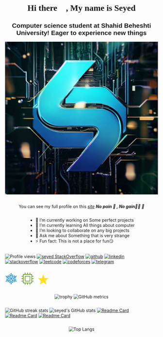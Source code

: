  <h1 style="text-align: center; font-family: fantasy">Hi there 👋, My name is Seyed</h1>
 <h2 style="text-align: center; font-family: 'Segoe UI Emoji',sans-serif" > Computer science student at Shahid Beheshti University! Eager to experience new things</h2>

![Computer science student at Shahid Beheshti University! Eager to experience new things](Logo.seyed.jpg)
<div class="container">

You can see my full profile on this [*site*]()
***No pain 🤕 , No gain💪🏻 👑***
</div>

<div class="container">

- 🔭 I’m currently working on Some perfect projects
- 🌱 I’m currently learning All things about computer
- 👯 I’m looking to collaborate on any big projects
- 💬 Ask me about Something that is very strange
- ⚡ Fun fact: This is not a place for fun😏
</div>

<div class="container">

![Profile views](https://komarev.com/ghpvc/?username=seyed0123&style=for-the-badge&color=orange)
[![seyed StackOverflow](https://stackoverflow-badge.onrender.com/api/StackOverflowBadge/13769953)](https://stackoverflow.com/users/13769953/seyed)
[<img src='https://cdn.jsdelivr.net/npm/simple-icons@3.0.1/icons/github.svg' alt='github' height='40'>](https://github.com/seyed0123)  [<img src='https://cdn.jsdelivr.net/npm/simple-icons@3.0.1/icons/linkedin.svg' alt='linkedin' height='40'>](https://www.linkedin.com/in/seyed-ali-hoseiny-nasab-5b429a268/)  [<img src='https://cdn.jsdelivr.net/npm/simple-icons@3.0.1/icons/stackoverflow.svg' alt='stackoverflow' height='40'>](https://stackoverflow.com/users/13769953)  [<img src='https://cdn.jsdelivr.net/npm/simple-icons@3.0.1/icons/leetcode.svg' alt='leetcode' height='40'>](https://leetcode.com/seyed0123/)  [<img src='https://cdn.jsdelivr.net/npm/simple-icons@3.0.1/icons/codeforces.svg' alt='codeforces' height='40'>](https://codeforces.com/profile/seyed4321)  [<img src='https://cdn.jsdelivr.net/npm/simple-icons@3.0.1/icons/telegram.svg' alt='telegram' height='40'>](https://www.google.com)
</div>

<a href='https://archiveprogram.github.com/'><img src='https://raw.githubusercontent.com/acervenky/animated-github-badges/master/assets/acbadge.gif' width='40' height='40'></a> <a href='https://docs.github.com/en/developers'><img src='https://raw.githubusercontent.com/acervenky/animated-github-badges/master/assets/devbadge.gif' width='40' height='40'></a> <a href='https://stars.github.com/'><img src='https://raw.githubusercontent.com/acervenky/animated-github-badges/master/assets/starbadge.gif' width='35' height='35'></a> 

<section class="container">

![trophy](https://github-profile-trophy.vercel.app/?username=seyed0123&column=3&margin-w=15&margin-h=15&theme=gitdimmed)
![GitHub metrics](https://metrics.lecoq.io/seyed0123)


![GitHub streak stats](https://streak-stats.demolab.com/?user=seyed0123&show_icons=true&theme=merko&show_owner=true)
![seyed's GitHub stats](https://github-readme-stats.vercel.app/api?username=seyed0123&show_icons=true&theme=merko&show_owner=true&rank_icon=percentile&include_all_commits=true)
[![Readme Card](https://github-readme-stats.vercel.app/api/pin/?username=seyed0123&repo=OXDman&show_owner=true&show_icons=true&theme=merko)](https://github.com/seyed0123/OXDman)
[![Readme Card](https://github-readme-stats.vercel.app/api/pin/?username=seyed0123&repo=OXDCommod&show_owner=true&show_icons=true&theme=merko)](https://github.com/seyed0123/OXDCommod)
[![Readme Card](https://github-readme-stats.vercel.app/api/pin/?username=seyed0123&repo=MelODyHub&show_owner=true&show_icons=true&theme=merko)](https://github.com/seyed0123/MelODyHub)


![Top Langs](https://github-readme-stats.vercel.app/api/top-langs/?username=seyed0123&langs_count=20&theme=merko&hide_border=false&include_all_commits=true&count_private=true&layout=pie)
</section>

<style>
.container {
  display: flex;
  flex-wrap: wrap;
  justify-content: center;
}
</style>
